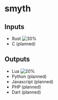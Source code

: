 # smyth

## Inputs
* Rust ![30%](https://progress-bar.dev/30)
* C (planned)

## Outputs
* Lua ![20%](https://progress-bar.dev/20)
* Python (planned)
* Javascript (planned)
* PHP (planned)
* Dart (planned)